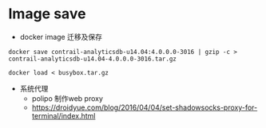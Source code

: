 # Image save

* docker image 迁移及保存

```
docker save contrail-analyticsdb-u14.04:4.0.0.0-3016 | gzip -c > contrail-analyticsdb-u14.04-4.0.0.0-3016.tar.gz

docker load < busybox.tar.gz
```

* 系统代理
    * polipo 制作web proxy
    * https://droidyue.com/blog/2016/04/04/set-shadowsocks-proxy-for-terminal/index.html